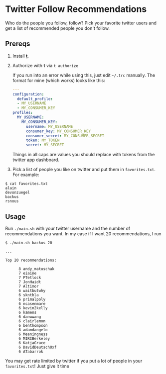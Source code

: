 # Twitter Follow Recommendations

Who do the people you follow, follow? Pick your favorite twitter users and get a list of recommended people you don't follow.

## Prereqs

1. Install [**t**](https://github.com/sferik/t).

2. Authorize with **t** via `t authorize`

   If you run into an error while using this, just edit `~/.trc` manually. The format for mine (which works) looks like this:

   ```yaml
   ---
   configuration:
     default_profile:
     - MY_USERNAME
     - MY_CONSUMER_KEY
   profiles:
     MY_USERNAME:
       MY_CONSUMER_KEY:
         username: MY_USERNAME
         consumer_key: MY_CONSUMER_KEY
         consumer_secret: MY_CONSUMER_SECRET
         token: MY_TOKEN
         secret: MY_SECRET
   ```

   Things in all caps are values you should replace with tokens from the twitter app dashboard.

3. Pick a list of people you like on twitter and put them in `favorites.txt`. For example:

```
$ cat favorites.txt
alain
devonzuegel
backus
rsnous
```

## Usage

Run `./main.sh` with your twitter username and the number of recommendations you want. In my case if I want 20 recommendations, I run

```
$ ./main.sh backus 20

...

Top 20 recommendations:

      8 andy_matuschak
      7 eiaine
      7 PTetlock
      7 JonHaidt
      7 Altimor
      6 waitbutwhy
      6 sknthla
      6 primalpoly
      6 ncasenmare
      6 kevin2kelly
      6 kamens
      6 danwwang
      6 clairlemon
      6 benthompson
      6 adamdangelo
      6 Meaningness
      6 MIRIBerkeley
      6 KatjaGrace
      6 DavidDeutschOxf
      6 ATabarrok
```

You may get rate limited by twitter if you put a lot of people in your `favorites.txt`! Just give it time
